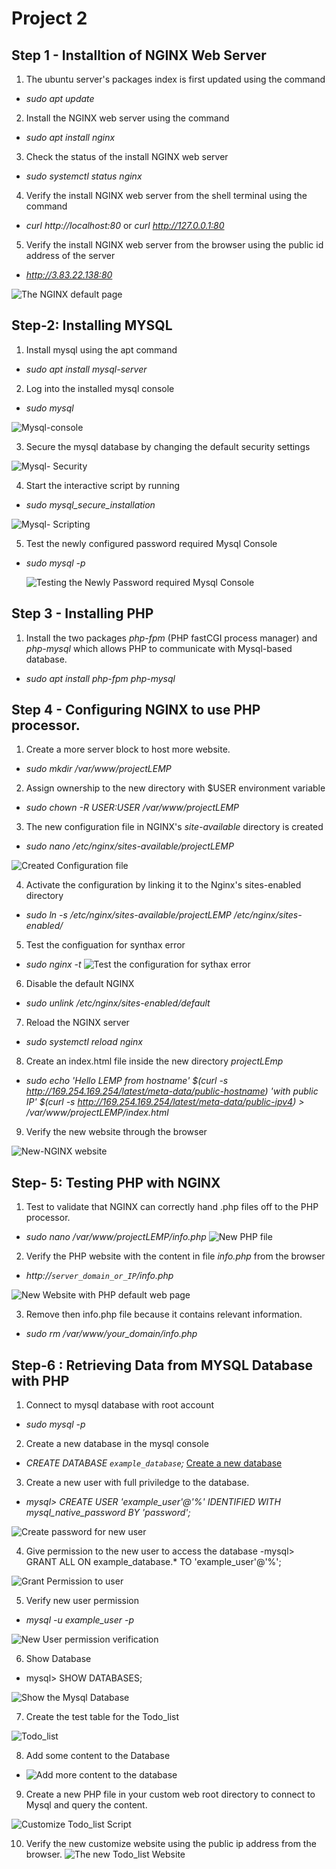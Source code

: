 # Project 2
## Step 1 - Installtion of NGINX Web Server
1. The ubuntu server's packages index is first updated using the command 
- *sudo apt update*
2. Install the NGINX web server using the command 

- *sudo apt install nginx*

3. Check the status of the install NGINX web server 

- *sudo systemctl status nginx*

4. Verify the install NGINX web server from the shell terminal using the command
- *curl http://localhost:80*
  or
  *curl http://127.0.0.1:80* 

5. Verify the install NGINX web server from the browser using the public id address of the server

- *http://3.83.22.138:80*

![The NGINX default page](./images/ngnix-website.PNG)

## Step-2: Installing MYSQL

1. Install mysql using the apt command

- *sudo apt install mysql-server*

2.  Log into the installed mysql console
- *sudo mysql*

![Mysql-console](./images/mysql-console.PNG)

3. Secure the mysql database by changing the default security settings

![Mysql- Security](./images/mysql%20security.PNG)


4. Start the interactive script by running 

- *sudo mysql_secure_installation*

![Mysql- Scripting](./images/mysql-scripting.PNG)

5. Test the newly configured password required Mysql Console
 - *sudo mysql -p*
    
    ![Testing the Newly Password required Mysql Console](./images/Test-Password.PNG)



## Step 3 - Installing PHP

1. Install the two packages *php-fpm* (PHP fastCGI process manager) and *php-mysql*  which allows PHP to communicate with Mysql-based database.

- *sudo apt install php-fpm php-mysql*


## Step 4 - Configuring NGINX to use PHP processor.
1. Create a more server block to host more website.
- *sudo mkdir /var/www/projectLEMP*

2. Assign ownership to the new directory with $USER environment variable 
- *sudo chown -R $USER:$USER /var/www/projectLEMP*

3. The new configuration file in NGINX's *site-available* directory is created
- *sudo nano /etc/nginx/sites-available/projectLEMP*

![Created Configuration file](./images/conf.%20file.PNG)

4. Activate the configuration by linking it to the Nginx's sites-enabled directory

- *sudo ln -s /etc/nginx/sites-available/projectLEMP /etc/nginx/sites-enabled/*

5. Test the configuation for synthax error

- *sudo nginx -t*
![Test the configuration for sythax error](./images/test-configuration.PNG)

6. Disable the default NGINX 

- *sudo unlink /etc/nginx/sites-enabled/default*

7. Reload the NGINX server

- *sudo systemctl reload nginx*

8. Create an index.html file inside the new directory *projectLEmp*

- *sudo echo 'Hello LEMP from hostname' $(curl -s http://169.254.169.254/latest/meta-data/public-hostname) 'with public IP' $(curl -s http://169.254.169.254/latest/meta-data/public-ipv4) > /var/www/projectLEMP/index.html*

9. Verify the new website through the browser

 ![New-NGINX website](./images/new-website.PNG)


## Step- 5: Testing PHP with NGINX

1. Test to validate that NGINX can correctly hand .php files off to the PHP processor.
- *sudo nano /var/www/projectLEMP/info.php*
![New PHP file](./images/New-php.file.PNG)

2. Verify the PHP website with the content in file *info.php* from the browser

- *http://`server_domain_or_IP`/info.php*

![New Website with PHP default web page](./images/New-site%20withPhp.PNG)

3. Remove then info.php file because it contains relevant information.

- *sudo rm /var/www/your_domain/info.php*



## Step-6 : Retrieving Data from MYSQL Database with PHP

1. Connect to mysql database with root account
- *sudo mysql -p*

2. Create a new database in the mysql console
- *CREATE DATABASE `example_database`;*
 [Create a new database](./images/new-database.PNG)

3. Create a new user with full priviledge to the database.
- *mysql>  CREATE USER 'example_user'@'%' IDENTIFIED WITH mysql_native_password BY 'password';*

![Create password for new user](./images/new-user-password.PNG)

4. Give permission to the new user to access the database
-mysql> GRANT ALL ON example_database.* TO 'example_user'@'%';

![Grant Permission to user](./images/grant-permission.PNG)

5. Verify new user permission
- *mysql -u example_user -p*

![New User permission verification](./images/verify%20new%20user%20permission.PNG)

6. Show Database
- mysql> SHOW DATABASES;

![Show the Mysql Database](./images/show%20database.PNG)

7. Create the test table for the Todo_list
 
 ![Todo_list](./images/Todo_list.PNG)

 8. Add some content to the Database

 - ![Add more content to the database](./images/Adding%20content%20to%20the%20database.PNG)

 9. Create a new PHP file in your custom web root directory to connect to Mysql and query the content.

![Customize Todo_list Script](./images/todo_list.php%20content.PNG)


10. Verify the new customize website using the public ip address from the browser.
 ![The new Todo_list Website](./images/New-todo_list%20website.PNG)

 


